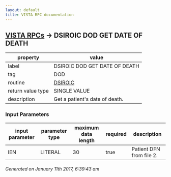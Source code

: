 ```yaml
---
layout: default
title: VISTA RPC documentation
---
```




## [VISTA RPCs](TableOfContent.md) &#8594; DSIROIC DOD GET DATE OF DEATH 

 property | value 
--- | --- 
 label | DSIROIC DOD GET DATE OF DEATH
 tag | DOD
 routine | [DSIROIC](http://code.osehra.org/dox/Routine_DSIROIC_source.html)
 return value type | SINGLE VALUE
 description | Get a patient's date of death.

### Input Parameters

| input parameter | parameter type | maximum data length | required | description | 
| --- | --- | --- | --- | --- | 
| IEN | LITERAL | 30 | true | Patient DFN from file 2. | 




 ###### Generated on January 11th 2017, 6:39:43 am